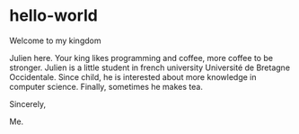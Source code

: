 # hello-world
Welcome to my kingdom

Julien here.
Your king likes programming and coffee, more coffee to be stronger.
Julien is a little student in french university Université de Bretagne Occidentale. Since child, he is interested about more knowledge in computer science. Finally, sometimes he makes tea.

Sincerely,

Me.
